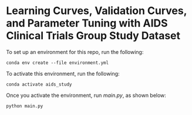 # Learning Curves, Validation Curves, and Parameter Tuning with AIDS Clinical Trials Group Study Dataset

To set up an environment for this repo, run the following:
```
conda env create --file environment.yml
```

To activate this environment, run the following:
```
conda activate aids_study
```

Once you activate the environment, run *main.py*, as shown below:
```
python main.py
```

